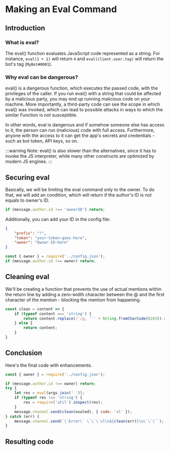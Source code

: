 # Making an Eval Command

## Introduction

### What is eval?
The eval() function evaluates JavaScript code represented as a string.
For instance, `eval(1 + 1)` will return `4` and `eval(client.user.tag)` will return the bot's tag (`MyBot#0001`).

### Why eval can be dangerous?

eval() is a dangerous function, which executes the passed code, with the privileges of the caller. If you run eval() with a string that could be affected by a malicious party, you may end up running malicious code on your machine. More importantly, a third-party code can see the scope in which eval() was invoked, which can lead to possible attacks in ways to which the similar Function is not susceptible.

In other words, eval is dangerous and if somehow someone else has access to it, the person can run (malicious) code with full access.
Furthermore, anyone with the access to it can get the app's secrets and credentials - such as bot token, API keys, so on.

:::warning
Note: eval() is also slower than the alternatives, since it has to invoke the JS interpreter, while many other constructs are optimized by modern JS engines.
:::

## Securing eval

Basically, we will be limiting the eval command only to the owner.
To do that, we will add an condition, which will return if the author's ID is not equals to owner's ID.
```js
if (message.author.id !== 'ownerID') return;
```

Additionally, you can add your ID in the config file:

```json
{
	"prefix": "!",
	"token": "your-token-goes-here",
    "owner": "Owner-ID-here"
}
```

```js
const { owner } = require('../config.json');
if (message.author.id !== owner) return;
```

## Cleaning eval

We'll be creating a function that prevents the use of actual mentions within the return line by adding a zero-width character between the @ and the first character of the mention - blocking the mention from happening.

```js
const clean = content => {
    if (typeof content === 'string') {
        return content.replace(/`/g, '`' + String.fromCharCode(8203)).replace(/@/g, '@' + String.fromCharCode(8203));
    } else {
        return content;
    }
}
```

## Conclusion

Here's the final code with enhancements.
```js
const { owner } = require('../config.json');

if (message.author.id !== owner) return;
try {
    let res = eval(args.join(' '));
    if (typeof res !== 'string') {
        res = require('util').inspect(res);
    }
    message.channel.send(clean(evaled), { code: 'xl' });
} catch (err) {
    message.channel.send(`\`Error\` \`\`\`xl\n${clean(err)}\n\`\`\``);
}
```

## Resulting code

<resulting-code />